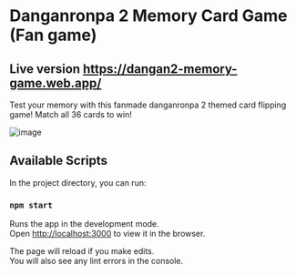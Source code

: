 # Danganronpa 2 Memory Card Game (Fan game)

## Live version https://dangan2-memory-game.web.app/

Test your memory with this fanmade danganronpa 2 themed card flipping game! Match all 36 cards to win!

![image](https://i.imgur.com/TMjyRiW.gif.gif?raw=true "Preview")

## Available Scripts

In the project directory, you can run:

### `npm start`

Runs the app in the development mode.<br />
Open [http://localhost:3000](http://localhost:3000) to view it in the browser.

The page will reload if you make edits.<br />
You will also see any lint errors in the console.
